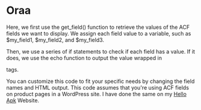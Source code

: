# Oraa
Here, we first use the get_field() function to retrieve the values of the ACF fields we want to display. We assign each field value to a variable, such as $my_field1, $my_field2, and $my_field3.

Then, we use a series of if statements to check if each field has a value. If it does, we use the echo function to output the value wrapped in <p> tags.

You can customize this code to fit your specific needs by changing the field names and HTML output. This code assumes that you're using ACF fields on product pages in a WordPress site.
I have done the same on my <a href= "https://helloapk.net/" rel="dofollow">Hello Apk</a> Website. 
